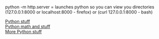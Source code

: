 python -m http.server = launches python so you can view you directories (127.0.0.1:8000 or localhost:8000 - firefox) or (curl 127.0.0.1:8000 - bash)      


[Python stuff](https://www.w3schools.com/python/python_variables.asp)           
[Python math and stuff](https://en.wikibooks.org/wiki/Python_Programming/Basic_Math)    
[More Python stuff](https://www.py4e.com/lessons)       
    
